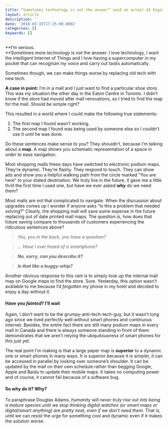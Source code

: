 ```yaml
---
title: “Sometimes technology is not the answer” said an actual AI Engineering Professor.
layout: article
description: ''
date: '2018-03-15T17:25:00.000Z'
categories: []
keywords: []
---
```


**I’m serious.  
**Sometimes more technology is _not_ the answer. I love technology, I want the intelligent Internet of Things and I love having a supercomputer in my pocket that can recognize my voice and carry out tasks automatically.  

Sometimes though, we can make things worse by replacing old tech with new tech.  

**A case in point:** I’m in a mall and I just want to find a particular shoe store. This was my situation the other day in the Eaton Centre in Toronto. I didn’t know if the store had moved after mall renovations, so I tried to find the map for the mall. Should be simple right?  

This resulted in a world where I could make the following true statements:

1.  The first map I found wasn’t working.
2.  The second map I found was being used by someone else so I couldn’t use it until he was done.

Do these sentences make sense to you? They shouldn’t, because I’m talking about a **map**. A map shows you schematic representation of a space in order to ease navigation.   

Most shopping malls these days have switched to electronic podium maps. They’re dynamic. They’re flashy. They respond to touch. They can show ads and show you a helpful walking path from the circle marked “You are here” to your stated destination. We truly live in the future, it gave me a little thrill the first time I used one, but have we ever asked **why** do we need them?  

Most malls are not that complicated to navigate. When the discussion about upgrades comes up I wonder if anyone asks “Is this a problem that needed solving?” Clearly, the shopping mall will save some expense in the future replacing out of date printed mall maps. The question is, how does that future saving compare to thousands of customers experiencing the ridiculous sentences above?

> _Yes, you in the back, you have a question?_

> _… Have I ever heard of a smartphone?_

> **_No, sorry, can you describe it?_**

> **_Is that like a buggy-whip?_**

Another obvious response to this rant is to simply look up the internal mall map on Google maps to find the store. Sure. Yesterday, this option wasn’t available to me because I’d _forgotten_ my phone in my hotel and decided to enjoy a day without it.

#### **Have you _fainted_? I’ll wait**

Again, I don’t want to be the grumpy-anti-tech-tech-guy, but it wasn’t long ago since we lived perfectly well without smart phones and continuous internet. Besides, the entire fact there are still many podium maps in every mall in Canada and there is always someone standing in front of them demonstrates that we aren’t relying the ubiquitousness of smart phones for this just yet.  

The real point I’m making is that a large paper map is **superior** to a dynamic one or smart phones in many ways. It is superior because it is simpler, it can be accessed in parallel by looking over someone’s shoulder. It can be updated by the mall on their own schedule rather than begging Google, Apple and Baidu to update their mobile maps. It takes no computing power and of course, it cannot fail because of a software bug.

#### **So why do it? Why?**

To paraphrase Douglas Adams, _humanity will never truly rise out into being a mature species until we stop thinking digital watches (or smart maps or digital/smart anything) are pretty neat, even if we don’t need them._ That is, until we can resist the urge for something cool and dynamic even if it makes the solution worse.
